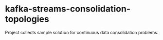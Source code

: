 # kafka-streams-consolidation-topologies
Project collects sample solution for continuous data consolidation problems.
